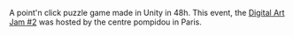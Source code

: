 A point'n click puzzle game made in Unity in 48h. This event, the [Digital Art Jam #2](https://itch.io/jam/digitalartjam2) was hosted by the centre pompidou in Paris.
